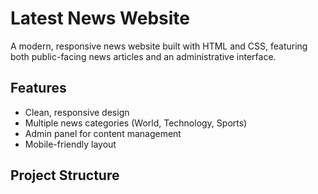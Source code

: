 # Latest News Website

A modern, responsive news website built with HTML and CSS, featuring both public-facing news articles and an administrative interface.

## Features

- Clean, responsive design
- Multiple news categories (World, Technology, Sports)
- Admin panel for content management
- Mobile-friendly layout

## Project Structure

